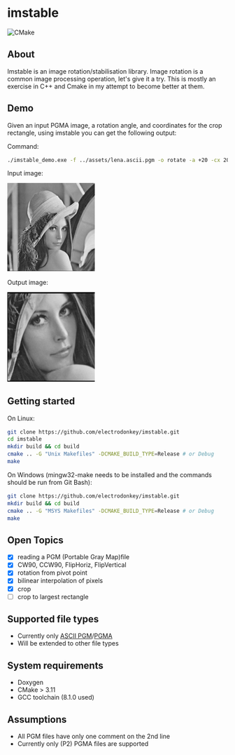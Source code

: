 # imstable

![CMake](https://github.com/electrodonkey/imstable/workflows/CMake/badge.svg)

## About

Imstable is an image rotation/stabilisation library.
Image rotation is a common image processing operation, let's give it a try.
This is mostly an exercise in C++ and Cmake in my attempt to become better at them.

## Demo

Given an input PGMA image, a rotation angle, and coordinates for the crop rectangle, using imstable you can get the following output:

Command: 
```bash
./imstable_demo.exe -f ../assets/lena.ascii.pgm -o rotate -a +20 -cx 200 -cy 200 -ch 200 -cw 200
```

Input image:

<img src="documentation/images/input.png" width="200">

Output image:

<img src="documentation/images/output.png" width="200">

## Getting started

On Linux:

```sh
git clone https://github.com/electrodonkey/imstable.git
cd imstable
mkdir build && cd build
cmake .. -G "Unix Makefiles" -DCMAKE_BUILD_TYPE=Release # or Debug
make
```

On Windows (mingw32-make needs to be installed and the commands should be run from Git Bash):

```sh
git clone https://github.com/electrodonkey/imstable.git
mkdir build && cd build
cmake .. -G "MSYS Makefiles" -DCMAKE_BUILD_TYPE=Release # or Debug
make
```

## Open Topics

- [x] reading a PGM (Portable Gray Map)file
- [x] CW90, CCW90, FlipHoriz, FlipVertical
- [x] rotation from pivot point
- [x] bilinear interpolation of pixels
- [x] crop
- [ ] crop to largest rectangle

## Supported file types

- Currently only [ASCII PGM](http://davis.lbl.gov/Manuals/NETPBM/doc/pgm.html)/[PGMA](https://people.sc.fsu.edu/~jburkardt/data/pgma/pgma.html)
- Will be extended to other file types

## System requirements  

- Doxygen
- CMake > 3.11
- GCC toolchain (8.1.0 used)

## Assumptions

- All PGM files have only one comment on the 2nd line
- Currently only (P2) PGMA files are supported
